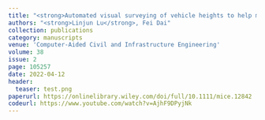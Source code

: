 ```yaml
---
title: "<strong>Automated visual surveying of vehicle heights to help measure the risk of overheight collisions using deep learning and view geometry</strong>"
authors: "<strong>Linjun Lu</strong>, Fei Dai"
collection: publications
category: manuscripts
venue: 'Computer‐Aided Civil and Infrastructure Engineering'
volume: 38
issue: 2
page: 105257
date: 2022-04-12
header:
  teaser: test.png
paperurl: https://onlinelibrary.wiley.com/doi/full/10.1111/mice.12842
codeurl: https://www.youtube.com/watch?v=AjhF9DPyjNk
---
```

